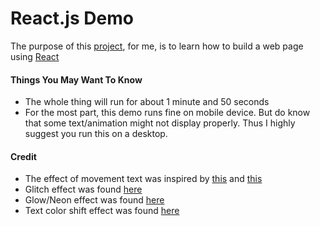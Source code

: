 # React.js Demo
The purpose of this [project](http://www.xhsun.me/react-demo/), for me, is to learn how to build a web page using [React](https://reactjs.org/)

#### Things You May Want To Know
- The whole thing will run for about 1 minute and 50 seconds
- For the most part, this demo runs fine on mobile device. But do know that some text/animation might not display properly. Thus I highly suggest you run this on a desktop.

#### Credit
- The effect of movement text was inspired by [this](https://codepen.io/subz/pen/GgPrJP) and [this](https://codepen.io/dghez/pen/ItxKE)
- Glitch effect was found [here](https://gist.github.com/idmontie/b54716b99ff5f5345234)
- Glow/Neon effect was found [here](https://codepen.io/FelixRilling/pen/qzfoc)
- Text color shift effect was found [here](https://codepen.io/hendrysadrak/pen/VLMOMJ)
